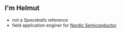 ## I'm Helmut
- not a *Spaceballs* reference
- field application enginer for [Nordic Semiconductor](https://nordicsemi.com/)
